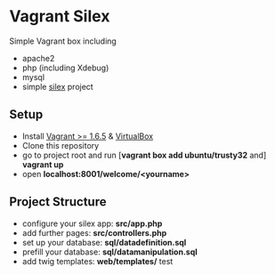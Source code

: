 Vagrant Silex
==================

Simple Vagrant box including
* apache2
* php (including Xdebug)
* mysql
* simple [silex](http://silex.sensiolabs.org/) project

Setup
-------------------
* Install [Vagrant >= 1.6.5](https://www.vagrantup.com/downloads.html) & [VirtualBox](https://www.virtualbox.org/)
* Clone this repository
* go to project root and run [**vagrant box add ubuntu/trusty32** and] **vagrant up**
* open **localhost:8001/welcome/&lt;yourname&gt;**

Project Structure
-------------------
* configure your silex app: **src/app.php**
* add further pages: **src/controllers.php**
* set up your database: **sql/datadefinition.sql**
* prefill your database: **sql/datamanipulation.sql**
* add twig templates: **web/templates/**
test
